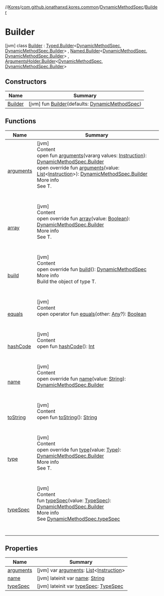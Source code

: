 //[Kores](../../../index.md)/[com.github.jonathanxd.kores.common](../../index.md)/[DynamicMethodSpec](../index.md)/[Builder](index.md)



# Builder  
 [jvm] class [Builder](index.md) : [Typed.Builder](../../../com.github.jonathanxd.kores.base/-typed/-builder/index.md)<[DynamicMethodSpec](../index.md), [DynamicMethodSpec.Builder](index.md)> , [Named.Builder](../../../com.github.jonathanxd.kores.base/-named/-builder/index.md)<[DynamicMethodSpec](../index.md), [DynamicMethodSpec.Builder](index.md)> , [ArgumentsHolder.Builder](../../../com.github.jonathanxd.kores.base/-arguments-holder/-builder/index.md)<[DynamicMethodSpec](../index.md), [DynamicMethodSpec.Builder](index.md)>    


## Constructors  
  
|  Name|  Summary| 
|---|---|
| <a name="com.github.jonathanxd.kores.common/DynamicMethodSpec.Builder/Builder/#com.github.jonathanxd.kores.common.DynamicMethodSpec/PointingToDeclaration/"></a>[Builder](-builder.md)| <a name="com.github.jonathanxd.kores.common/DynamicMethodSpec.Builder/Builder/#com.github.jonathanxd.kores.common.DynamicMethodSpec/PointingToDeclaration/"></a> [jvm] fun [Builder](-builder.md)(defaults: [DynamicMethodSpec](../index.md))   <br>


## Functions  
  
|  Name|  Summary| 
|---|---|
| <a name="com.github.jonathanxd.kores.base/ArgumentsHolder.Builder/arguments/#kotlin.Array[com.github.jonathanxd.kores.Instruction]/PointingToDeclaration/"></a>[arguments](../../../com.github.jonathanxd.kores.base/-arguments-holder/-builder/arguments.md)| <a name="com.github.jonathanxd.kores.base/ArgumentsHolder.Builder/arguments/#kotlin.Array[com.github.jonathanxd.kores.Instruction]/PointingToDeclaration/"></a>[jvm]  <br>Content  <br>open fun [arguments](../../../com.github.jonathanxd.kores.base/-arguments-holder/-builder/arguments.md)(vararg values: [Instruction](../../../com.github.jonathanxd.kores/-instruction/index.md)): [DynamicMethodSpec.Builder](index.md)  <br>open override fun [arguments](arguments.md)(value: [List](https://kotlinlang.org/api/latest/jvm/stdlib/kotlin.collections/-list/index.html)<[Instruction](../../../com.github.jonathanxd.kores/-instruction/index.md)>): [DynamicMethodSpec.Builder](index.md)  <br>More info  <br>See T.  <br><br><br>
| <a name="com.github.jonathanxd.kores.common/DynamicMethodSpec.Builder/array/#kotlin.Boolean/PointingToDeclaration/"></a>[array](array.md)| <a name="com.github.jonathanxd.kores.common/DynamicMethodSpec.Builder/array/#kotlin.Boolean/PointingToDeclaration/"></a>[jvm]  <br>Content  <br>open override fun [array](array.md)(value: [Boolean](https://kotlinlang.org/api/latest/jvm/stdlib/kotlin/-boolean/index.html)): [DynamicMethodSpec.Builder](index.md)  <br>More info  <br>See T.  <br><br><br>
| <a name="com.github.jonathanxd.kores.common/DynamicMethodSpec.Builder/build/#/PointingToDeclaration/"></a>[build](build.md)| <a name="com.github.jonathanxd.kores.common/DynamicMethodSpec.Builder/build/#/PointingToDeclaration/"></a>[jvm]  <br>Content  <br>open override fun [build](build.md)(): [DynamicMethodSpec](../index.md)  <br>More info  <br>Build the object of type T.  <br><br><br>
| <a name="kotlin/Any/equals/#kotlin.Any?/PointingToDeclaration/"></a>[equals](../../../com.github.jonathanxd.kores.util/-simple-resolver/index.md#%5Bkotlin%2FAny%2Fequals%2F%23kotlin.Any%3F%2FPointingToDeclaration%2F%5D%2FFunctions%2F-1211764316)| <a name="kotlin/Any/equals/#kotlin.Any?/PointingToDeclaration/"></a>[jvm]  <br>Content  <br>open operator fun [equals](../../../com.github.jonathanxd.kores.util/-simple-resolver/index.md#%5Bkotlin%2FAny%2Fequals%2F%23kotlin.Any%3F%2FPointingToDeclaration%2F%5D%2FFunctions%2F-1211764316)(other: [Any](https://kotlinlang.org/api/latest/jvm/stdlib/kotlin/-any/index.html)?): [Boolean](https://kotlinlang.org/api/latest/jvm/stdlib/kotlin/-boolean/index.html)  <br><br><br>
| <a name="kotlin/Any/hashCode/#/PointingToDeclaration/"></a>[hashCode](../../../com.github.jonathanxd.kores.util/-simple-resolver/index.md#%5Bkotlin%2FAny%2FhashCode%2F%23%2FPointingToDeclaration%2F%5D%2FFunctions%2F-1211764316)| <a name="kotlin/Any/hashCode/#/PointingToDeclaration/"></a>[jvm]  <br>Content  <br>open fun [hashCode](../../../com.github.jonathanxd.kores.util/-simple-resolver/index.md#%5Bkotlin%2FAny%2FhashCode%2F%23%2FPointingToDeclaration%2F%5D%2FFunctions%2F-1211764316)(): [Int](https://kotlinlang.org/api/latest/jvm/stdlib/kotlin/-int/index.html)  <br><br><br>
| <a name="com.github.jonathanxd.kores.common/DynamicMethodSpec.Builder/name/#kotlin.String/PointingToDeclaration/"></a>[name](name.md)| <a name="com.github.jonathanxd.kores.common/DynamicMethodSpec.Builder/name/#kotlin.String/PointingToDeclaration/"></a>[jvm]  <br>Content  <br>open override fun [name](name.md)(value: [String](https://kotlinlang.org/api/latest/jvm/stdlib/kotlin/-string/index.html)): [DynamicMethodSpec.Builder](index.md)  <br><br><br>
| <a name="kotlin/Any/toString/#/PointingToDeclaration/"></a>[toString](../../../com.github.jonathanxd.kores.util/-simple-resolver/index.md#%5Bkotlin%2FAny%2FtoString%2F%23%2FPointingToDeclaration%2F%5D%2FFunctions%2F-1211764316)| <a name="kotlin/Any/toString/#/PointingToDeclaration/"></a>[jvm]  <br>Content  <br>open fun [toString](../../../com.github.jonathanxd.kores.util/-simple-resolver/index.md#%5Bkotlin%2FAny%2FtoString%2F%23%2FPointingToDeclaration%2F%5D%2FFunctions%2F-1211764316)(): [String](https://kotlinlang.org/api/latest/jvm/stdlib/kotlin/-string/index.html)  <br><br><br>
| <a name="com.github.jonathanxd.kores.common/DynamicMethodSpec.Builder/type/#java.lang.reflect.Type/PointingToDeclaration/"></a>[type](type.md)| <a name="com.github.jonathanxd.kores.common/DynamicMethodSpec.Builder/type/#java.lang.reflect.Type/PointingToDeclaration/"></a>[jvm]  <br>Content  <br>open override fun [type](type.md)(value: [Type](https://docs.oracle.com/javase/8/docs/api/java/lang/reflect/Type.html)): [DynamicMethodSpec.Builder](index.md)  <br>More info  <br>See T.  <br><br><br>
| <a name="com.github.jonathanxd.kores.common/DynamicMethodSpec.Builder/typeSpec/#com.github.jonathanxd.kores.base.TypeSpec/PointingToDeclaration/"></a>[typeSpec](type-spec.md)| <a name="com.github.jonathanxd.kores.common/DynamicMethodSpec.Builder/typeSpec/#com.github.jonathanxd.kores.base.TypeSpec/PointingToDeclaration/"></a>[jvm]  <br>Content  <br>fun [typeSpec](type-spec.md)(value: [TypeSpec](../../../com.github.jonathanxd.kores.base/-type-spec/index.md)): [DynamicMethodSpec.Builder](index.md)  <br>More info  <br>See [DynamicMethodSpec.typeSpec](../type-spec.md)  <br><br><br>


## Properties  
  
|  Name|  Summary| 
|---|---|
| <a name="com.github.jonathanxd.kores.common/DynamicMethodSpec.Builder/arguments/#/PointingToDeclaration/"></a>[arguments](arguments.md)| <a name="com.github.jonathanxd.kores.common/DynamicMethodSpec.Builder/arguments/#/PointingToDeclaration/"></a> [jvm] var [arguments](arguments.md): [List](https://kotlinlang.org/api/latest/jvm/stdlib/kotlin.collections/-list/index.html)<[Instruction](../../../com.github.jonathanxd.kores/-instruction/index.md)>   <br>
| <a name="com.github.jonathanxd.kores.common/DynamicMethodSpec.Builder/name/#/PointingToDeclaration/"></a>[name](name.md)| <a name="com.github.jonathanxd.kores.common/DynamicMethodSpec.Builder/name/#/PointingToDeclaration/"></a> [jvm] lateinit var [name](name.md): [String](https://kotlinlang.org/api/latest/jvm/stdlib/kotlin/-string/index.html)   <br>
| <a name="com.github.jonathanxd.kores.common/DynamicMethodSpec.Builder/typeSpec/#/PointingToDeclaration/"></a>[typeSpec](type-spec.md)| <a name="com.github.jonathanxd.kores.common/DynamicMethodSpec.Builder/typeSpec/#/PointingToDeclaration/"></a> [jvm] lateinit var [typeSpec](type-spec.md): [TypeSpec](../../../com.github.jonathanxd.kores.base/-type-spec/index.md)   <br>

